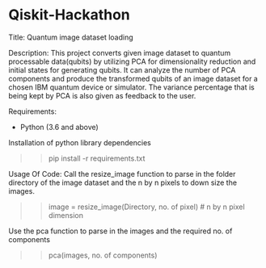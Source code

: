 # Qiskit-Hackathon

Title: Quantum image dataset loading

Description:
This project converts given image dataset to quantum processable data(qubits) by utilizing PCA for dimensionality reduction and initial states for generating qubits. It can analyze the number of PCA components and produce the transformed qubits of an image dataset for a chosen IBM quantum device or simulator. The variance percentage that is being kept by PCA is also given as feedback to the user.

Requirements:
* Python (3.6 and above) 

Installation of python library dependencies
>> pip install -r requirements.txt

Usage Of Code: 
Call the resize_image function to parse in the folder directory of the image dataset and the n by n pixels to down size the images. 
>> image = resize_image(Directory, no. of pixel)		# n by n pixel dimension

Use the pca function to parse in the images and the required no. of components
>> pca(images, no. of components) 
